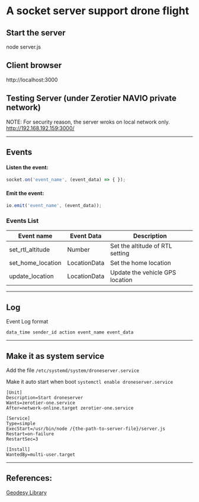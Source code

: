 # A socket server support drone flight


## Start the server
node server.js

## Client browser
http://localhost:3000

## Testing Server (under Zerotier NAVIO private network)
NOTE: For security reason, the server wroks on local network only.
http://192.168.192.159:3000/

---
## Events
#### Listen the event:
```js
socket.on('event_name', (event_data) => { });
```
#### Emit the event:
```js
io.emit('event_name', (event_data));
```

### Events List
| Event name        | Event Data   | Description                     |
| ----------------- | ------------ | ------------------------------- |
| set_rtl_altitude  | Number       | Set the altitude of RTL setting |
| set_home_location | LocationData | Set the home location           |
| update_location   | LocationData | Update the vehicle GPS location |

---
## Log

Event Log format

    data_time sender_id action event_name event_data

---
## Make it as system service
Add the file `/etc/systemd/system/droneserver.service`

Make it auto start when boot `systemctl enable droneserver.service`

```
[Unit]
Description=Start droneserver
Wants=zerotier-one.service
After=network-online.target zerotier-one.service

[Service]
Type=simple
ExecStart=/usr/bin/node /{the-path-to-server-file}/server.js
Restart=on-failure
RestartSec=3

[Install]
WantedBy=multi-user.target
```

---
## References:
[Geodesy Library](https://www.movable-type.co.uk/scripts/geodesy-library.html)